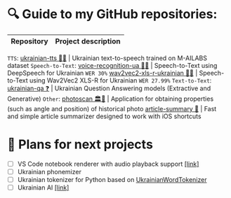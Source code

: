 # 🔍 Guide to my GitHub repositories:

Repository          |  Project description
:-------------------------|:-------------------------
`TTS`:
[ukrainian-tts 📢🤖](https://github.com/robinhad/ukrainian-tts) | Ukrainian text-to-speech trained on M-AILABS dataset
`Speech-to-Text`:
[voice-recognition-ua 🤖🎤](https://github.com/robinhad/voice-recognition-ua)  |  Speech-to-Text using DeepSpeech for Ukrainian `WER 30%`
[wav2vec2-xls-r-ukrainian 🤖🎤](https://github.com/robinhad/wav2vec2-xls-r-ukrainian)  | Speech-to-Text using Wav2Vec2 XLS-R for Ukrainian `WER 27.99%`
`Text-to-Text`:
[ukrainian-qa ❓](https://github.com/robinhad/ukrainian-qa)  |  Ukrainian Question Answering models (Extractive and Generative)
`Other`:
[photoscan 🏛️👀](https://github.com/robinhad/photoscan) | Application for obtaining properties (such as angle and position) of historical photo
[article-summary 📖](https://github.com/robinhad/article-summary) | Fast and simple article summarizer designed to work with iOS shortcuts 

# 🎯 Plans for next projects
- [ ] VS Code notebook renderer with audio playback support [[link]](https://github.com/robinhad/vscode-notebook-wav-renderer)
- [ ] Ukrainian phonemizer
- [ ] Ukrainian tokenizer for Python based on [UkrainianWordTokenizer](https://github.com/languagetool-org/languagetool/blob/66a66e5484aaaa5794fd530da18179b0bf441250/languagetool-language-modules/uk/src/main/java/org/languagetool/tokenizers/uk/UkrainianWordTokenizer.java)
- [ ] Ukrainian AI [[link]](https://github.com/robinhad/ukrainian-ai)
